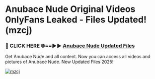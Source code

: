 # Anubace Nude Original Videos 0nlyFans Leaked - Files Updated! (mzcj)

<h3>🔴 CLICK HERE 🌐==►► <a href="https://tinyurl.com/4mcuefdz" rel="nofollow">Anubace Nude Updated Files</a></h3>

Get Anubace Nude and all content. Now you can access all videos and pictures of Anubace Nude. New Updated Files 2025!

[![mzcj](https://i.imgur.com/StAQSOY.gif)](https://tinyurl.com/4mcuefdz)

